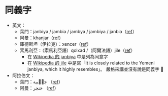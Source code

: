同義字
======

* 英文：
	* 葉門：janbiya / jambia / jambya / jambiya / janbia（[ref][janbiya]）
	* 阿曼：khanjar（[ref][khanjar]）
	* 庫德斯坦（伊拉克）：xencer（[ref][janbiya]）
	* 索馬利亞：（索馬利亞語）qolxad /（阿爾法語）jile（[ref][jile]）
		* 在 [Wikipedia 的 janbiya][janbiya] 中是列為同意字
		* 在 [Wikipedia 的 jile][jile] 中是寫「It is closely related to the Yemeni janbiya, which it highly resembles」。
			嚴格來講並沒有說是同義字 :see_no_evil:
* 阿拉伯文：
	* 葉門：جنۢبية （[ref][janbiya]）
	* 阿曼：خنجر （[ref][khanjar]）

[janbiya]: https://en.wikipedia.org/wiki/Janbiya
[khanjar]: https://en.wikipedia.org/wiki/Khanjar
[jile]: https://en.wikipedia.org/wiki/Jile
